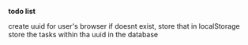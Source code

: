 **todo list**

create uuid for user's browser if doesnt exist, store that in localStorage
store the tasks within tha uuid in the database
